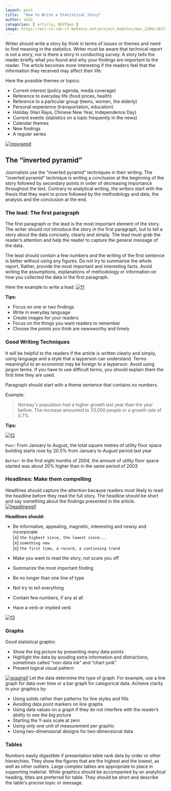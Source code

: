 ```yaml
---
layout: post
title:  "How to Write a Statistical Story"
author: adib
categories: [ article, NEXTGen ]
image: https://mir-s3-cdn-cf.behance.net/project_modules/max_1200/c017a855935255.5999b502f14d5.png
---
```


Writer should write a story by think in terms of issues or themes and need to find meaning in the statistics. Writer must be aware that technical report is not a story, nor is there a story in conducting survey. A story tells the reader briefly what you found and why your findings are important to the reader. The article becomes more interesting if the readers feel that the information they received may affect their life.

Here the possible themes or topics:
* Current interest (policy agenda, media coverage)
* Reference to everyday life (food prices, health)
* Reference to a particular group (teens, women, the elderly)
* Personal experience (transportation, education)
* Holiday (Hari Raya, Chinese New Year, Independence Day)
* Current events (statistics on a topic frequently in the news)
* Calendar themes
* New findings
* A regular series

[![inpyramid](https://studentmedia.appstate.edu/images/filecabinet/folder1/Inverted_Pyramid.jpg)](#)

## The “inverted pyramid”

Journalists use the "inverted pyramid" techniques in their writing. The "inverted pyramid" technique is writing a conclusion at the beginning of the story followed by secondary points in order of decreasing importance throughout the text. Contrary to analytical writing, the writers start with the thesis that they want to prove followed by the methodology and data, the analysis and the conclusion at the end.

### The lead: The first paragraph

The first paragraph or the lead is the most important element of the story. The writer should not introduce the story in the first paragraph, but to tell a story about the data concisely, clearly and simply. The lead must grab the reader’s attention and help the reader to capture the general message of the data. 

The lead should contain a few numbers and the writing of the first sentence is better without using any figures. Do not try to summarise the whole report. Rather, provide the most important and interesting facts. Avoid writing the assumptions, explanations of methodology or information on how you collected the data in the first paragraph.

Here the example to write a lead:
[![f1](https://lh3.googleusercontent.com/-W_8ew75P-zU/XlZFWnxDZzI/AAAAAAAAD9Y/um20_6yax-oCSXtYGbvUxk6Y18YYZdwRACK8BGAsYHg/s0/2020-02-26.jpg)](#)


**Tips:**
* Focus on one or two findings
* Write in everyday language
* Create images for your readers
* Focus on the things you want readers to remember
* Choose the points you think are newsworthy and timely

### Good Writing Techniques
It will be helpful to the readers if the article is written clearly and simply, using language and a style that a layperson can understand. Terms meaningful to an economist may be foreign to a layperson. Avoid using jargon terms. If you have to use difficult terms, you should explain them the first time they are used.

Paragraph should start with a theme sentence that contains no numbers.

Example:
> Norway's population had a higher growth last year than the year before. The increase amounted to 33,000 people or a growth rate of 0.7%

**Tips:**

[![f2](https://lh3.googleusercontent.com/-uLgyjg7awBk/XlZFXdCmHBI/AAAAAAAAD9c/n3ZTm42yyUIb1GdQND06FNLwoVZ8rOMaACK8BGAsYHg/s0/2020-02-26.jpg)](#)

`Poor`:	From January to August, the total square metres of utility floor space building starts rose by 20.5% from January to August period last year

`Better`:	In the first eight months of 2004, the amount of utility floor space started was about 20% higher than in the same period of 2003

### Headlines: Make them compelling
Headlines should capture the attention because readers most likely to read the headline before they read the full story. The headline should be short and say something about the findings presented in the article.
[![headlinesgif](https://media.giphy.com/media/26tnlqgsV9gbihbO0/giphy.gif)](#)

**Headlines should:**
*	Be informative, appealing, magnetic, interesting and newsy and incorporate:<br>
 [x] `the highest since, the lowest since...`<br>
 [x] `something new`<br>
 [x] `the first time, a record, a continuing trend`<br>
  
*	Make you want to read the story, not scare you off
*	Summarize the most important finding
*	Be no longer than one line of type
*	Not try to tell everything
*	Contain few numbers, if any at all
*	Have a verb or implied verb

[![f3](https://lh3.googleusercontent.com/-pcjolDP2Qyk/XlZFYb5blRI/AAAAAAAAD9g/3OsDgiF3dzMmx9PmPFErHwhpwn24jvdhgCK8BGAsYHg/s0/2020-02-26.jpg)](#)

### Graphs
Good statistical graphic:
*	Show the big picture by presenting many data points
*	Highlight the data by avoiding extra information and distractions, sometimes called “non-data ink” and “chart junk”
*	Present logical visual pattern

[![graphgif](https://media.giphy.com/media/l378c04F2fjeZ7vH2/giphy.gif)](#)
Let the data determine the type of graph. For example, use a line graph for data over time or a bar graph for categorical data.
Achieve clarity in your graphics by:
*	Using solids rather than patterns for line styles and fills
*	Avoiding data point markers on line graphs
*	Using data values on a graph if they do not interfere with the reader’s ability to see the big picture
*	Starting the Y-axis scale at zero
*	Using only one unit of measurement per graphic
*	Using two-dimensional designs for two-dimensional data

### Tables
Numbers easily digestible if presentation table rank data by order or other hierarchies. They show the figures that are the highest and the lowest, as well as other outliers. Large complex tables are appropriate to place in supporting material. While graphics should be accompanied by an analytical heading, titles are preferred for table. They should be short and describe the table's precise topic or message.

